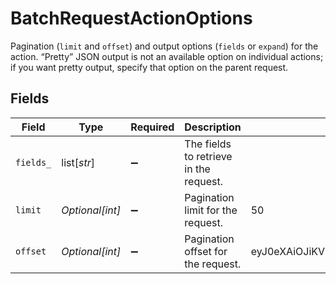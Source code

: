 # BatchRequestActionOptions

Pagination (`limit` and `offset`) and output options (`fields` or `expand`) for the action. “Pretty” JSON output is not an available option on individual actions; if you want pretty output, specify that option on the parent request.


## Fields

| Field                                  | Type                                   | Required                               | Description                            | Example                                |
| -------------------------------------- | -------------------------------------- | -------------------------------------- | -------------------------------------- | -------------------------------------- |
| `fields_`                              | list[*str*]                            | :heavy_minus_sign:                     | The fields to retrieve in the request. |                                        |
| `limit`                                | *Optional[int]*                        | :heavy_minus_sign:                     | Pagination limit for the request.      | 50                                     |
| `offset`                               | *Optional[int]*                        | :heavy_minus_sign:                     | Pagination offset for the request.     | eyJ0eXAiOJiKV1iQLCJhbGciOiJIUzI1NiJ9   |
